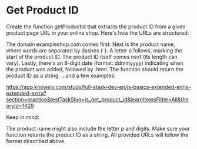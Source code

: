 # Get Product ID

Create the function getProductId that extracts the product ID from a given product page URL in your online shop. Here's how the URLs are structured:

The domain exampleshop.com comes first.
Next is the product name, where words are separated by dashes (-).
A letter p follows, marking the start of the product ID.
The product ID itself comes next (its length can vary).
Lastly, there's an 8-digit date (format: ddmmyyyy) indicating when the product was added, followed by .html.
The function should return the product ID as a string.
...and a few examples:

<https://app.knowely.com/study/full-stask-dev-en/js-basics-extended-en/js-extended-extra?section=practice&testTaskSlug=js_get_product_id&learnItemsFilter=All&theoryId=1428>

Keep in mind:

The product name might also include the letter p and digits.
Make sure your function returns the product ID as a string.
All provided URLs will follow the format described above.
